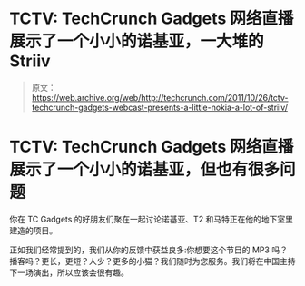 # TCTV: TechCrunch Gadgets 网络直播展示了一个小小的诺基亚，一大堆的 Striiv

> 原文：<https://web.archive.org/web/http://techcrunch.com/2011/10/26/tctv-techcrunch-gadgets-webcast-presents-a-little-nokia-a-lot-of-striiv/>

# TCTV: TechCrunch Gadgets 网络直播展示了一个小小的诺基亚，但也有很多问题

你在 TC Gadgets 的好朋友们聚在一起讨论诺基亚、T2 和马特正在他的地下室里建造的项目。

正如我们经常提到的，我们从你的反馈中获益良多:你想要这个节目的 MP3 吗？播客吗？更长，更短？人少？更多的小猫？我们随时为您服务。我们将在中国主持下一场演出，所以应该会很有趣。